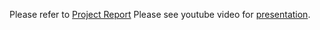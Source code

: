 Please refer to [Project Report](./Project%20Report.pdf)
Please see youtube video for [presentation](https://youtu.be/C_tbRb4xPqQ).